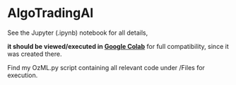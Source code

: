 # AlgoTradingAI
See the Jupyter (.ipynb) notebook for all details,

**it should be viewed/executed in [Google Colab](http://colab.research.google.com/drive/1mOTbXkcrulDkOrMAoAnBQ_OV3veESunI)** for full compatibility, since it was created there.

Find my OzML.py script containing all relevant code under /Files for execution.
